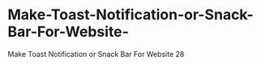 # Make-Toast-Notification-or-Snack-Bar-For-Website-
Make Toast Notification or Snack Bar For Website  28
